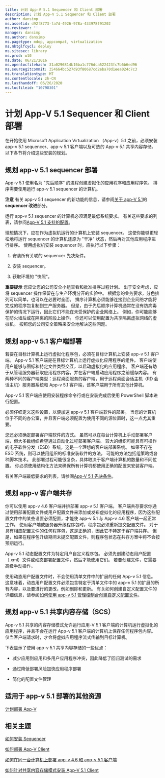 ```yaml
---
title: 计划 App-V 5.1 Sequencer 和 Client 部署
description: 计划 App-V 5.1 Sequencer 和 Client 部署
author: dansimp
ms.assetid: d92f8773-fa7d-4926-978a-433978f91202
ms.reviewer: ''
manager: dansimp
ms.author: dansimp
ms.pagetype: mdop, appcompat, virtualization
ms.mktglfcycl: deploy
ms.sitesec: library
ms.prod: w10
ms.date: 06/21/2016
ms.openlocfilehash: 31a0296814b16ba1c776dca522423fc7b6b6ed96
ms.sourcegitcommit: 354664bc527d93f80687cd2eba70d1eea024c7c3
ms.translationtype: MT
ms.contentlocale: zh-CN
ms.lasthandoff: 06/26/2020
ms.locfileid: "10798301"
---
```

# 计划 App-V 5.1 Sequencer 和 Client 部署


在开始使用 Microsoft Application Virtualization （App-v）5.1 之前，必须安装 app-v 5.1 sequencer、app-v 5.1 客户端以及可选的 App-v 5.1 共享内容存储。 以下各节将介绍这些安装的规划。

## 规划 app-v 5.1 sequencer 部署


App-v 5.1 使用名为 "先后顺序" 的进程创建虚拟化的应用程序和应用程序包。 排序需要使用运行 app-v 5.1 sequencer 的计算机。

**注意** 有关 app-v 5.1 sequencer 的新功能的信息，请参阅[关于 app-V 5.1](about-app-v-51.md)的**sequencer 改进**部分。

 

运行 app-v 5.1 sequencer 的计算机必须满足最低系统要求。 有关这些要求的列表，请参阅[App-V 5.1 支持的配置](app-v-51-supported-configurations.md)。

理想情况下，应在作为虚拟机运行的计算机上安装 sequencer。 这使你能够更轻松地将运行 sequencer 的计算机还原为 "干净" 状态，然后再对其他应用程序进行排序。 使用虚拟机安装 sequencer 时，应执行以下步骤：

1.  安装所有关联的 sequencer 先决条件。

2.  安装 sequencer。

3.  获取环境的 "快照"。

**重要提示** 您应让您的公司安全小组查看和批准排序过程计划。 出于安全考虑，应将 sequencer 操作保留在与生产环境分开的实验中。 根据您的业务要求，分色排列可以简单，也可以在必要时全面。 排序计算机必须能够连接到企业网络才能将完成的程序包复制到生产服务器。 但是，由于先后顺序计算机通常在没有防病毒保护的情况下运行，因此它们不能在未受保护的企业网络上。 例如，你可能能够在防火墙后或在隔离的网段上操作。 你还可以使用配置为共享隔离虚拟网络的虚拟机。 按照您的公司安全策略来安全地解决这些问题。

 

## 规划 app-v 5.1 客户端部署


若要在目标计算机上运行虚拟化程序包，必须在目标计算机上安装 app-v 5.1 客户端。 App-v 5.1 客户端是在目标计算机上运行虚拟化应用程序的组件。 客户端使用户能够与图标和特定文件类型交互，以启动虚拟化的应用程序。 客户端还有助于从管理服务器获取应用程序内容，并在客户端启动应用程序之前缓存内容。 有两种不同的客户端类型：远程桌面服务的客户端，用于远程桌面会话主机（RD 会话主机）服务器系统和 App-v 5.1 客户端，该客户端用于所有其他计算机。

App-v 5.1 客户端应使用安装程序命令行或在安装完成后使用 PowerShell 脚本进行配置。

必须仔细定义这些设置，以便加速 app-v 5.1 客户端软件的部署。 当您的计算机位于不同的办公室，并且客户端必须配置为使用不同的源位置时，这一点尤其重要。

您还必须确定部署客户端软件的方式。 虽然可以在每台计算机上手动部署客户端，但大多数组织希望通过自动化过程部署客户端。 较大的组织可能具有可操作的电子软件分发（ESD）系统，这是一个理想的客户端部署系统。 如果不存在 ESD 系统，则可以使用组织的标准安装软件的方法。 可能的方法包括组策略或各种脚本技术。 此部署过程可能很复杂，具体取决于客户端计算机的数量和不同位置。 你必须使用结构化方法来确保所有计算机都使用正确的配置来安装客户端。

有关客户端最低要求的列表，请参阅[App-V 5.1 先决条件](app-v-51-prerequisites.md)。

## <a href="" id="bkmk-client-coexist"></a>规划 app-v 客户端共存


你可以使用 app-v 4.6 客户端并排部署 app-v 5.1 客户端。 客户端共存要求你通过使用部署配置文件或用户配置文件来添加或发布虚拟化的应用程序，因为这些配置文件中的某些设置必须配置，才能使 app-v 5.1 与 App-v 4.6 客户端一起正常工作。 使用客户端或服务器升级程序包时，程序包必须重新提交配置文件。 对于具有相应配置文件的任何程序包，这是正确的，因此它不特定于客户端共存。 但是，如果在程序包升级期间未提交配置文件，则程序包状态在共存方案中将不会按预期运行。

App-v 5.1 动态配置文件为特定用户自定义程序包。 必须先创建动态用户配置（.xml）文件或动态部署配置文件，然后才能使用它们。 若要创建文件，它需要高级手动操作。

使用动态用户配置文件时，不会使用清单文件中的扩展的任何 App-v 5.1 信息。 这意味着，动态用户配置文件必须包含特定于清单文件中的 app-v 5.1 的扩展的所有内容，以及要进行的更改，例如删除和更新。 有关如何创建自定义配置文件的详细信息，请参阅[如何使用 app-v 5.1 管理控制台创建自定义配置文件](how-to-create-a-custom-configuration-file-by-using-the-app-v-51-management-console.md)。

## <a href="" id="bkmk-plan-for-scs"></a>规划 app-v 5.1 共享内容存储（SCS）


App-v 5.1 共享的内容存储模式允许运行应用-V 5.1 客户端的计算机运行虚拟化的应用程序，并且不会在运行 App-v 5.1 客户端的计算机上保存任何程序包内容。 仅当客户端请求时，才会将虚拟应用程序流式传输到目标计算机。

下表显示了使用 app-v 5.1 共享内容存储的一些优点：

-   减少应用到应用和多用户应用程序冲突，因此降低了回归测试的需求

-   通过降低部署风险加快应用程序部署

-   简化的配置文件管理






## <a href="" id="other-resources-for-the-app-v-5-1-deployment-"></a>适用于 app-v 5.1 部署的其他资源


[计划部署 App-V](planning-to-deploy-app-v51.md)

## 相关主题


[如何安装 Sequencer](how-to-install-the-sequencer-51beta-gb18030.md)

[如何部署 App-V Client](how-to-deploy-the-app-v-client-51gb18030.md)

[如何在同一台计算机上部署 app-v 4.6 和 app-v 5.1 客户端](how-to-deploy-the-app-v-46-and-the-app-v--51-client-on-the-same-computer.md)

[如何针对共享内容存储模式安装 App-V 5.1 Client](how-to-install-the-app-v-51-client-for-shared-content-store-mode.md)

 

 





